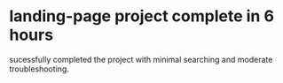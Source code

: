 # landing-page project complete in 6 hours

sucessfully completed the project with minimal searching and moderate troubleshooting. 
